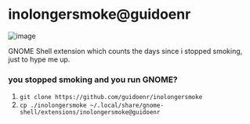 # inolongersmoke@guidoenr

![image](https://github.com/user-attachments/assets/f1e9f8c2-7bd0-4f36-8eae-66d61b610b74)

GNOME Shell extension which counts the days since i stopped smoking, just to hype me up.

### you stopped smoking and you run GNOME? 
1. `git clone https://github.com/guidoenr/inolongersmoke`
2. `cp ./inolongersmoke ~/.local/share/gnome-shell/extensions/inolongersmoke@guidoenr`


